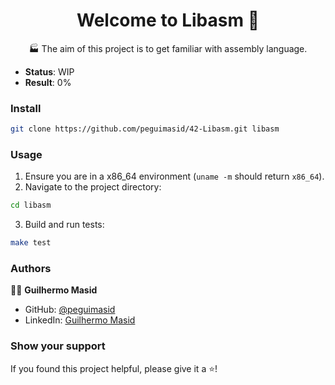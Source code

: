 <h1 align="center">Welcome to Libasm 👋</h1>
<p align="center">🏭 The aim of this project is to get familiar with assembly language.</p>

- **Status**: WIP 
- **Result**: 0%

### Install

```sh
git clone https://github.com/peguimasid/42-Libasm.git libasm
```

### Usage

1. Ensure you are in a x86_64 environment (`uname -m` should return `x86_64`).
2. Navigate to the project directory:
  ```sh
  cd libasm
  ```
3. Build and run tests:
  ```sh
  make test
  ```

### Authors

👦🏼 **Guilhermo Masid**

- GitHub: [@peguimasid](https://github.com/peguimasid)
- LinkedIn: [Guilhermo Masid](https://linkedin.com/in/guilhermo-masid-494677b8)

### Show your support

If you found this project helpful, please give it a ⭐️!

